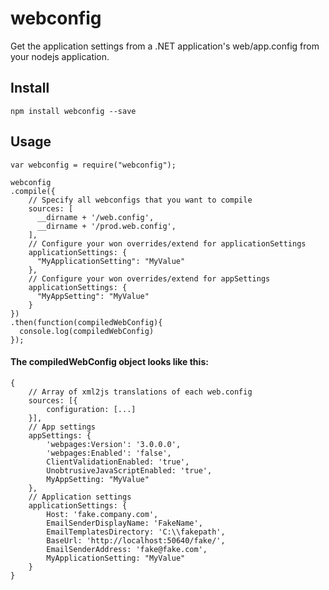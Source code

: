 # webconfig

Get the application settings from a .NET application's web/app.config from your nodejs application.

## Install

`npm install webconfig --save`

## Usage

```
var webconfig = require("webconfig");

webconfig
.compile({
    // Specify all webconfigs that you want to compile
    sources: [
      __dirname + '/web.config',
      __dirname + '/prod.web.config',
    ],
    // Configure your won overrides/extend for applicationSettings
    applicationSettings: {
      "MyApplicationSetting": "MyValue"
    },
    // Configure your won overrides/extend for appSettings
    applicationSettings: {
      "MyAppSetting": "MyValue"
    }
})
.then(function(compiledWebConfig){
  console.log(compiledWebConfig)
});
```

#### The compiledWebConfig object looks like this:

```
{
    // Array of xml2js translations of each web.config
    sources: [{
        configuration: [...]
    }],
    // App settings
    appSettings: {
        'webpages:Version': '3.0.0.0',
        'webpages:Enabled': 'false',
        ClientValidationEnabled: 'true',
        UnobtrusiveJavaScriptEnabled: 'true',
        MyAppSetting: "MyValue"
    },
    // Application settings
    applicationSettings: {
        Host: 'fake.company.com',
        EmailSenderDisplayName: 'FakeName',
        EmailTemplatesDirectory: 'C:\\fakepath',
        BaseUrl: 'http://localhost:50640/fake/',
        EmailSenderAddress: 'fake@fake.com',
        MyApplicationSetting: "MyValue"
    }
}
```
